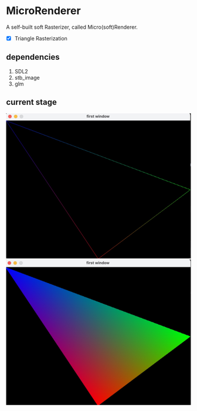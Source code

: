 # MicroRenderer

A self-built soft Rasterizer, called Micro(soft)Renderer.

- [x] Triangle Rasterization 

## dependencies
1. SDL2
2. stb_image
3. glm

## current stage
![line rasterization](./images/triangle_line_rasterize.jpg)
![line rasterization](./images/triangle_fill_rasterize.jpg)


